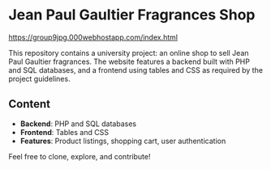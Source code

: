 # Jean Paul Gaultier Fragrances Shop

https://group9jpg.000webhostapp.com/index.html

This repository contains a university project: an online shop to sell Jean Paul Gaultier fragrances. The website features a backend built with PHP and SQL databases, and a frontend using tables and CSS as required by the project guidelines.

## Content
- **Backend**: PHP and SQL databases
- **Frontend**: Tables and CSS
- **Features**: Product listings, shopping cart, user authentication

Feel free to clone, explore, and contribute!
